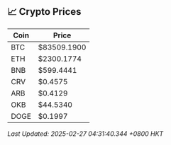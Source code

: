## 📈 Crypto Prices

| Coin | Price |
| ---- | ----- |
| BTC | $83509.1900 |
| ETH | $2300.1774 |
| BNB | $599.4441 |
| CRV | $0.4575 |
| ARB | $0.4129 |
| OKB | $44.5340 |
| DOGE | $0.1997 |

_Last Updated: 2025-02-27 04:31:40.344 +0800 HKT_